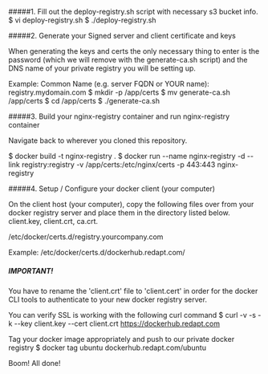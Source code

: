 #####1. Fill out the deploy-registry.sh script with necessary s3 bucket info.
  $ vi deploy-registry.sh
  $ ./deploy-registry.sh
  
#####2. Generate your Signed server and client certificate and keys

When generating the keys and certs the only necessary thing to enter is the password
(which we will remove with the generate-ca.sh script) and the DNS name of your private
registry you will be setting up.

Example: Common Name (e.g. server FQDN or YOUR name): registry.mydomain.com
  $ mkdir -p /app/certs
  $ mv generate-ca.sh /app/certs
  $ cd /app/certs
  $ ./generate-ca.sh
  

#####3. Build your nginx-registry container and run nginx-registry container

Navigate back to wherever you cloned this repository.

  $ docker build -t nginx-registry .
  $ docker run --name nginx-registry -d --link registry:registry -v /app/certs:/etc/nginx/certs -p 443:443 nginx-registry

#####4. Setup / Configure your docker client (your computer)

On the client host (your computer), copy the following files over from your docker registry
server and place them in the directory listed below. client.key, client.crt, ca.crt.

/etc/docker/certs.d/registry.yourcompany.com

Example: /etc/docker/certs.d/dockerhub.redapt.com/

##### IMPORTANT!
You have to rename the 'client.crt' file to 'client.cert' in order for the docker CLI tools
to authenticate to your new docker registry server.

You can verify SSL is working with the following curl command
  $ curl -v -s -k --key client.key --cert client.crt https://dockerhub.redapt.com

Tag your docker image appropriately and push to our private docker registry
  $ docker tag ubuntu dockerhub.redapt.com/ubuntu

Boom! All done!
